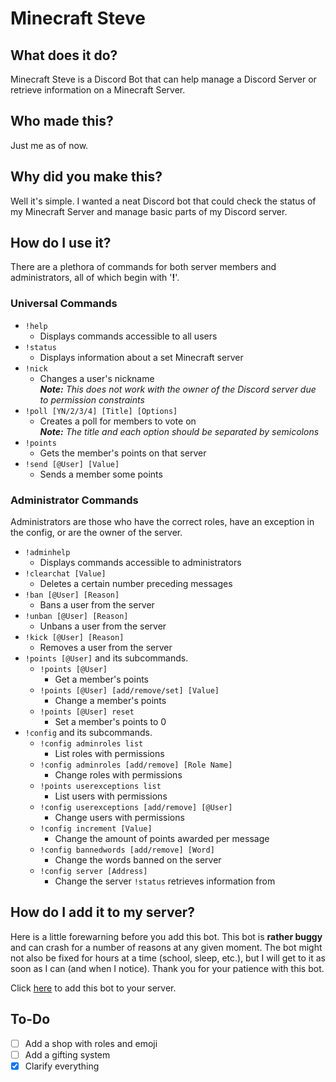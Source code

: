 # Minecraft Steve

## What does it do?

Minecraft Steve is a Discord Bot that can help manage a Discord Server or retrieve information on a Minecraft Server.

## Who made this?

Just me as of now.

## Why did you make this?

Well it's simple. I wanted a neat Discord bot that could check the status of my Minecraft Server and manage basic parts of my Discord server.

## How do I use it?

There are a plethora of commands for both server members and administrators, all of which begin with '**!**'.

### Universal Commands

- `!help`
  - Displays commands accessible to all users
- `!status`
  - Displays information about a set Minecraft server
- `!nick`
  - Changes a user's nickname  
  *__Note:__ This does not work with the owner of the Discord server due to permission constraints*
- `!poll [YN/2/3/4] [Title] [Options]`
  - Creates a poll for members to vote on  
  *__Note:__ The title and each option should be separated by semicolons*
- `!points`
  - Gets the member's points on that server
- `!send [@User] [Value]`
  - Sends a member some points

### Administrator Commands

Administrators are those who have the correct roles, have an exception in the config, or are the owner of the server.

- `!adminhelp`
  - Displays commands accessible to administrators
- `!clearchat [Value]`
  - Deletes a certain number preceding messages
- `!ban [@User] [Reason]`
  - Bans a user from the server
- `!unban [@User] [Reason]`
  - Unbans a user from the server
- `!kick [@User] [Reason]`
  - Removes a user from the server
- `!points [@User]` and its subcommands.
  - `!points [@User]`
    - Get a member's points
  - `!points [@User] [add/remove/set] [Value]`
    - Change a member's points
  - `!points [@User] reset`
    - Set a member's points to 0
- `!config` and its subcommands.
  - `!config adminroles list`
    - List roles with permissions
  - `!config adminroles [add/remove] [Role Name]`
    - Change roles with permissions
  - `!points userexceptions list`
    - List users with permissions
  - `!config userexceptions [add/remove] [@User]`
    - Change users with permissions
  - `!config increment [Value]`
    - Change the amount of points awarded per message
  - `!config bannedwords [add/remove] [Word]`
    - Change the words banned on the server
  - `!config server [Address]`
    - Change the server `!status` retrieves information from

## How do I add it to my server?

<!--You kinda can't. I haven't made the bot public yet (nor have I made this repo public), so its inaccessable for anyone but me. However, you can ask me and I will likely add it to your server (just be aware that the bot will be up and down due to the bot running off a raspberry pi in my basement).-->

Here is a little forewarning before you add this bot. This bot is **rather buggy** and can crash for a number of reasons at any given moment. The bot might not also be fixed for hours at a time (school, sleep, etc.), but I will get to it as soon as I can (and when I notice). Thank you for your patience with this bot.

Click
[here](https://discord.com/api/oauth2/authorize?client_id=666061216782745638&permissions=8&scope=bot)
to add this bot to your server.

## To-Do

- [ ] Add a shop with roles and emoji
- [ ] Add a gifting system
- [x] Clarify everything
